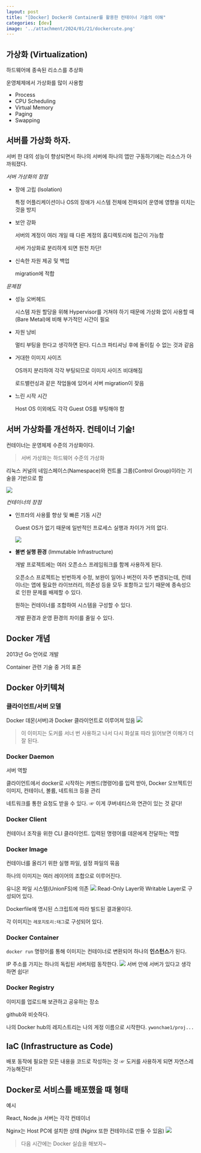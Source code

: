 ```yaml
---
layout: post
title: "[Docker] Docker와 Container를 활용한 컨테이너 기술의 이해"
categories: [dev]
image: '../attachment/2024/01/21/dockercute.png'
---
```


## 가상화 (Virtualization)
하드웨어에 종속된 리소스를 추상화

운영체제에서 가상화를 많이 사용함

- Process
- CPU Scheduling
- Virtual Memory
- Paging
- Swapping

## 서버를 가상화 하자.
서버 한 대의 성능이 향상되면서 하나의 서버에 하나의 앱만 구동하기에는 리소스가 아까워졌다.

*서버 가상화의 장점*
- 장애 고립 (Isolation)
    
    특정 어플리케이션이나 OS의 장애가 시스템 전체에 전파되어 운영에 영향을 미치는 것을 방지
- 보안 강화

    서버의 계정이 여러 개일 때 다른 계정의 홈디렉토리에 접근이 가능함
    
    서버 가상화로 분리하게 되면 원천 차단!
- 신속한 자원 제공 및 백업

    migration에 적합

*문제점*
- 성능 오버헤드

    시스템 자원 할당을 위해 Hypervisor를 거쳐야 하기 때문에 가상화 없이 사용할 때(Bare Metal)에 비해 부가적인 시간이 필요
- 자원 낭비

    멀티 부팅을 한다고 생각하면 된다. 디스크 파티셔닝 후에 돌이킬 수 없는 것과 같음
- 거대한 이미지 사이즈

    OS까지 분리하여 각각 부팅되므로 이미지 사이즈 비대해짐

    로드밸런싱과 같은 작업들에 있어서 서버 migration이 잦음
- 느린 시작 시간

    Host OS 이외에도 각각 Guest OS를 부팅해야 함

## 서버 가상화를 개선하자. 컨테이너 기술!

컨테이너는 운영체제 수준의 가상화이다.
> 서버 가상화는 하드웨어 수준의 가상화

리눅스 커널의 네임스페이스(Namespace)와 컨트롤 그룹(Control Group)이라는 기술을 기반으로 함

<img src='/attachment/2024/01/21/01container.jpeg'>

*컨테이너의 장점*
- 인프라의 사용률 향상 및 빠른 기동 시간

    Guest OS가 없기 때문에 일반적인 프로세스 실행과 차이가 거의 없다.

    <img src='/attachment/2024/01/21/02guestos.jpeg'>
- **불변 실행 환경** (Immutable Infrastructure)

    개발 프로젝트에는 여러 오픈소스 프레임워크를 함께 사용하게 된다.
    
    오픈소스 프로젝트는 빈번하게 수정, 보완이 일어나 버전이 자주 변경되는데, 컨테이너는 앱에 필요한 라이브러리, 의존성 등을 모두 포함하고 있기 때문에 종속성으로 인한 문제를 배제할 수 있다.

    원하는 컨테이너를 조합하여 시스템을 구성할 수 있다.

    개발 환경과 운영 환경의 차이를 줄일 수 있다.

## Docker 개념
2013년 Go 언어로 개발

Container 관련 기술 중 거의 표준

## Docker 아키텍쳐
### 클라이언트/서버 모델
Docker 데몬(서버)과 Docker 클라이언트로 이루어져 있음
<img src='/attachment/2024/01/21/03docker_architecture.jpeg'>
> 이 이미지는 도커를 서너 번 사용하고 나서 다시 화살표 따라 읽어보면 이해가 더 잘 된다.

### Docker Daemon
서버 역할

클라이언트에서 docker로 시작하는 커멘드(명령어)를 입력 받아, Docker 오브젝트인 이미지, 컨테이너, 볼륨, 네트워크 등을 관리

네트워크를 통한 요청도 받을 수 있다. ☞ 이게 쿠버네티스와 연관이 있는 것 같다!

### Docker Client
컨테이너 조작을 위한 CLI 클라이언트. 입력된 명령어를 데몬에게 전달하는 역할

### Docker Image
컨테이너를 올리기 위한 실행 파일, 설정 파일의 묶음

하나의 이미지는 여러 레이어의 조합으로 이루어진다.

유니온 파일 시스템(UnionFS)에 의존
<img src='/attachment/2024/01/21/04dockerimage.jpeg'>
Read-Only Layer와 Writable Layer로 구성되어 있다.

Dockerfile에 명시된 스크립트에 따라 빌드된 결과물이다.

각 이미지는 `레포지토리:태그`로 구성되어 있다.

### Docker Container
`docker run` 명령어를 통해 이미지는 컨테이너로 변환되어 하나의 **인스턴스**가 된다.

IP 주소를 가지는 하나의 독립된 서버처럼 동작한다.
<img src='/attachment/2024/01/21/05dockercontainer.jpeg'>
서버 안에 서버가 있다고 생각하면 쉽다!

### Docker Registry
이미지를 업로드해 보관하고 공유하는 장소

github와 비슷하다.

나의 Docker hub의 레지스트리는 나의 게정 이름으로 시작한다. `ywonchae1/proj...`

## IaC (Infrastructure as Code)
배포 동작에 필요한 모든 내용을 코드로 작성하는 것 ☞ 도커를 사용하게 되면 자연스레 가능해진다!

## Docker로 서비스를 배포했을 때 형태
예시

React, Node.js 서버는 각각 컨테이너

Nginx는 Host PC에 설치한 상태 (Nginx 또한 컨테이너로 만들 수 있음)
<img src='/attachment/2024/01/21/19containersystem.jpeg'>

> 다음 시간에는 Docker 실습을 해보자~